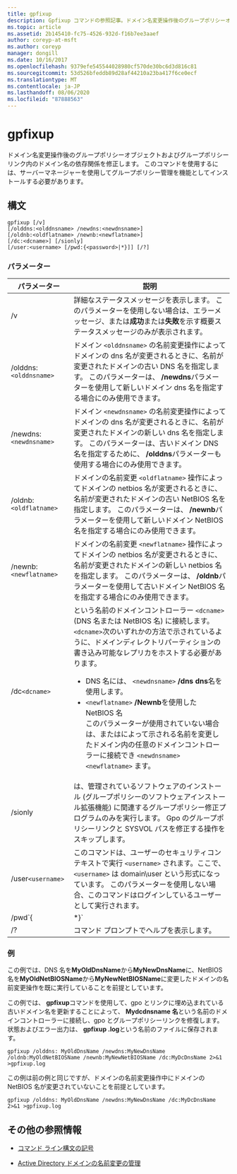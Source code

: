 ```yaml
---
title: gpfixup
description: Gpfixup コマンドの参照記事。ドメイン名変更操作後のグループポリシーオブジェクトおよびグループポリシーリンク内のドメイン名の依存関係を修正します。
ms.topic: article
ms.assetid: 2b145410-fc75-4526-932d-f16b7ee3aaef
author: coreyp-at-msft
ms.author: coreyp
manager: dongill
ms.date: 10/16/2017
ms.openlocfilehash: 9379efe545544028980cf570de30bc6d3d816c81
ms.sourcegitcommit: 53d526bfeddb89d28af44210a23ba417f6ce0ecf
ms.translationtype: MT
ms.contentlocale: ja-JP
ms.lasthandoff: 08/06/2020
ms.locfileid: "87888563"
---
```

# <a name="gpfixup"></a>gpfixup

ドメイン名変更操作後のグループポリシーオブジェクトおよびグループポリシーリンク内のドメイン名の依存関係を修正します。 このコマンドを使用するには、サーバーマネージャーを使用してグループポリシー管理を機能としてインストールする必要があります。

## <a name="syntax"></a>構文

```
gpfixup [/v]
[/olddns:<olddnsname> /newdns:<newdnsname>]
[/oldnb:<oldflatname> /newnb:<newflatname>]
[/dc:<dcname>] [/sionly]
[/user:<username> [/pwd:{<password>|*}]] [/?]
```

### <a name="parameters"></a>パラメーター

| パラメーター | 説明 |
| --------- |------------ |
| /v | 詳細なステータスメッセージを表示します。 このパラメーターを使用しない場合は、エラーメッセージ、または**成功**または**失敗**を示す概要ステータスメッセージのみが表示されます。 |
| /olddns:`<olddnsname>` | ドメイン `<olddnsname>` の名前変更操作によってドメインの dns 名が変更されるときに、名前が変更されたドメインの古い DNS 名を指定します。 このパラメーターは、 **/newdns**パラメーターを使用して新しいドメイン dns 名を指定する場合にのみ使用できます。 |
| /newdns:`<newdnsname>` | ドメイン `<newdnsname>` の名前変更操作によってドメインの dns 名が変更されるときに、名前が変更されたドメインの新しい dns 名を指定します。 このパラメーターは、古いドメイン DNS 名を指定するために、 **/olddns**パラメーターも使用する場合にのみ使用できます。 |
| /oldnb:`<oldflatname>` | ドメインの名前変更 `<oldflatname>` 操作によってドメインの netbios 名が変更されるときに、名前が変更されたドメインの古い NetBIOS 名を指定します。 このパラメーターは、 **/newnb**パラメーターを使用して新しいドメイン NetBIOS 名を指定する場合にのみ使用できます。 |
| /newnb:`<newflatname>` | ドメインの名前変更 `<newflatname>` 操作によってドメインの netbios 名が変更されるときに、名前が変更されたドメインの新しい netbios 名を指定します。 このパラメーターは、 **/oldnb**パラメーターを使用して古いドメイン NetBIOS 名を指定する場合にのみ使用できます。 |
| /dc`<dcname>` | という名前のドメインコントローラー `<dcname>` (DNS 名または NetBIOS 名) に接続します。 `<dcname>`次のいずれかの方法で示されているように、ドメインディレクトリパーティションの書き込み可能なレプリカをホストする必要があります。<ul><li>DNS 名には、 `<newdnsname>` **/dns dns**名を使用します。</li><li>`<newflatname>` **/Newnb**を使用した NetBIOS 名</br>このパラメーターが使用されていない場合は、またはによって示される名前を変更したドメイン内の任意のドメインコントローラーに接続でき `<newdnsname>` `<newflatname>` ます。</li></ul> |
| /sionly | は、管理されているソフトウェアのインストール (グループポリシーのソフトウェアインストール拡張機能) に関連するグループポリシー修正プログラムのみを実行します。 Gpo のグループポリシーリンクと SYSVOL パスを修正する操作をスキップします。 |
| /user`<username>` |このコマンドは、ユーザーのセキュリティコンテキストで実行 `<username>` されます。ここで、 `<username>` は domain\user という形式になっています。 このパラメーターを使用しない場合、このコマンドはログインしているユーザーとして実行されます。 |
| /pwd`{<password> | *}` | ユーザーのパスワードを指定します。 |
| /? | コマンド プロンプトでヘルプを表示します。 |

### <a name="examples"></a>例

この例では、DNS 名を**MyOldDnsName**から**MyNewDnsName**に、NetBIOS 名を**MyOldNetBIOSName**から**MyNewNetBIOSName**に変更したドメインの名前変更操作を既に実行していることを前提としています。

この例では、 **gpfixup**コマンドを使用して、gpo とリンクに埋め込まれている古いドメイン名を更新することによって、 **Mydcdnsname 名**という名前のドメインコントローラーに接続し、gpo とグループポリシーリンクを修復します。 状態およびエラー出力は、 **gpfixup .log**という名前のファイルに保存されます。

```
gpfixup /olddns: MyOldDnsName /newdns:MyNewDnsName /oldnb:MyOldNetBIOSName /newnb:MyNewNetBIOSName /dc:MyDcDnsName 2>&1 >gpfixup.log
```

この例は前の例と同じですが、ドメインの名前変更操作中にドメインの NetBIOS 名が変更されていないことを前提としています。

```
gpfixup /olddns: MyOldDnsName /newdns:MyNewDnsName /dc:MyDcDnsName 2>&1 >gpfixup.log
```

## <a name="additional-references"></a>その他の参照情報

- [コマンド ライン構文の記号](command-line-syntax-key.md)

- [Active Directory ドメインの名前変更の管理](/previous-versions/windows/it-pro/windows-server-2008-r2-and-2008/cc794869(v=ws.10))
